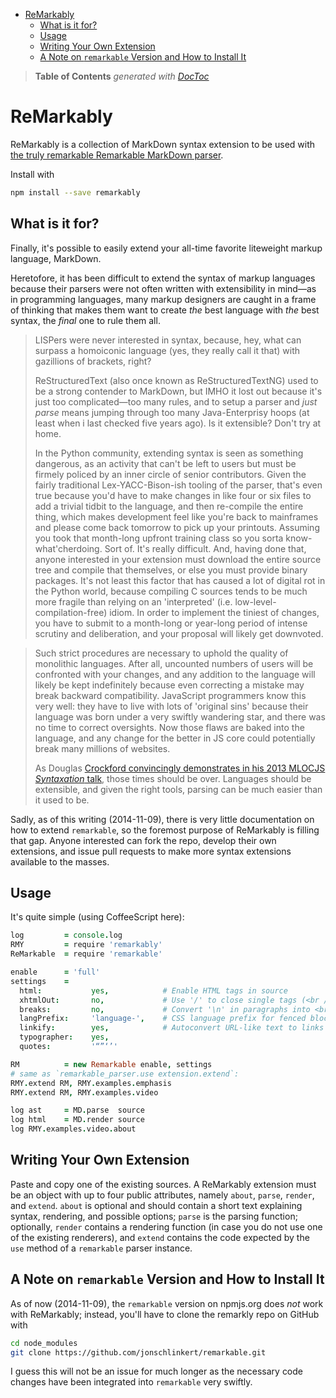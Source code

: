 

- [ReMarkably](#remarkably)
	- [What is it for?](#what-is-it-for)
	- [Usage](#usage)
	- [Writing Your Own Extension](#writing-your-own-extension)
	- [A Note on `remarkable` Version and How to Install It](#a-note-on-remarkable-version-and-how-to-install-it)

> **Table of Contents**  *generated with [DocToc](http://doctoc.herokuapp.com/)*


# ReMarkably

ReMarkably is a collection of MarkDown syntax extension to be used with [the truly remarkable Remarkable
MarkDown parser](https://github.com/jonschlinkert/remarkable).

Install with

```bash
npm install --save remarkably
```

## What is it for?

Finally, it's possible to easily extend your all-time favorite liteweight markup language, MarkDown.

Heretofore, it has been difficult to extend the syntax of markup languages because their parsers were not
often written with extensibility in mind—as in programming languages, many markup designers are caught in
a frame of thinking that makes them want to create *the* best language with *the* best syntax, the *final*
one to rule them all.

> LISPers were never interested in syntax, because, hey, what can surpass a homoiconic language (yes, they
> really call it that) with gazillions of brackets, right?
>
> ReStructuredText (also once known as ReStructuredTextNG) used to be a strong contender to MarkDown, but
> IMHO it lost out because it's just too complicated—too many rules, and to setup a parser and *just parse*
> means jumping through too many Java-Enterprisy hoops (at least when i last checked five years ago). Is it
> extensible? Don't try at home.
>
> In the Python community, extending syntax is seen as something dangerous, as an activity that can't be left to users
> but must be firmely policed by an inner circle of senior contributors. Given
> the fairly traditional Lex-YACC-Bison-ish tooling of the parser, that's even true because you'd have to
> make changes in like
> four or six files to add a trivial tidbit to the language, and then re-compile the entire
> thing, which makes development feel like you're back to mainframes and please come back tomorrow to pick up
> your printouts. Assuming you took that month-long upfront training class so you sorta know-what'cherdoing.
> Sort of. It's really difficult. And, having done that, anyone interested in your extension must download
> the entire source tree and compile that themselves, or else you must provide binary packages. It's not
> least this factor that has caused a lot of digital rot in the Python world, because compiling C sources
> tends to be much more fragile than relying on an 'interpreted' (i.e. low-level-compilation-free) idiom.
> In order to implement the tiniest of changes, you have to submit to a month-long or year-long period of
> intense scrutiny and deliberation, and your proposal will likely get downvoted.

> Such strict procedures are
> necessary to uphold the quality of monolithic languages. After all, uncounted numbers of users will be confronted
> with your changes, and any addition to the language will likely be kept indefinitely because even correcting
> a mistake may break backward compatibility. JavaScript programmers know this very well: they have to live
> with lots of 'original sins' because their language was born under a very swiftly wandering star, and
> there was no time to correct oversights. Now those flaws are baked into the language, and any change for the
> better in JS core could potentially break many millions of websites.
>
> As Douglas [Crockford convincingly demonstrates in his 2013 MLOCJS *Syntaxation*
> talk](https://www.youtube.com/watch?v=9e_oEE72d3U), those times should be over. Languages should be
> extensible, and given the right tools, parsing can be much easier than it used to be.

Sadly, as of this writing (2014-11-09), there is very little documentation on how to extend `remarkable`, so
the foremost purpose of ReMarkably is filling that gap. Anyone interested can fork the repo, develop their
own extensions, and issue pull requests to make more syntax extensions available to the masses.

## Usage

It's quite simple (using CoffeeScript here):

```coffee
log         = console.log
RMY         = require 'remarkably'
ReMarkable  = require 'remarkable'

enable      = 'full'
settings    =
  html:           yes,            # Enable HTML tags in source
  xhtmlOut:       no,             # Use '/' to close single tags (<br />)
  breaks:         no,             # Convert '\n' in paragraphs into <br>
  langPrefix:     'language-',    # CSS language prefix for fenced blocks
  linkify:        yes,            # Autoconvert URL-like text to links
  typographer:    yes,
  quotes:         '“”‘’'

RM          = new Remarkable enable, settings
# same as `remarkable_parser.use extension.extend`:
RMY.extend RM, RMY.examples.emphasis
RMY.extend RM, RMY.examples.video

log ast     = MD.parse  source
log html    = MD.render source
log RMY.examples.video.about
```

## Writing Your Own Extension

Paste and copy one of the existing sources. A ReMarkably extension must be an object with up to four
public attributes, namely `about`, `parse`, `render`, and `extend`. `about` is optional and should
contain a short text explaining syntax, rendering, and possible options; `parse` is the parsing function;
optionally, `render` contains a rendering function (in case you do not use one of the existing renderers),
and `extend` contains the code expected by the `use` method of a `remarkable` parser instance.


## A Note on `remarkable` Version and How to Install It

As of now (2014-11-09), the `remarkable` version on npmjs.org does *not* work with ReMarkably; instead,
you'll have to clone the remarkly repo on GitHub with

```bash
cd node_modules
git clone https://github.com/jonschlinkert/remarkable.git
```

I guess this will not be an issue for much longer as the necessary code changes have been integrated into
`remarkable` very swiftly.





